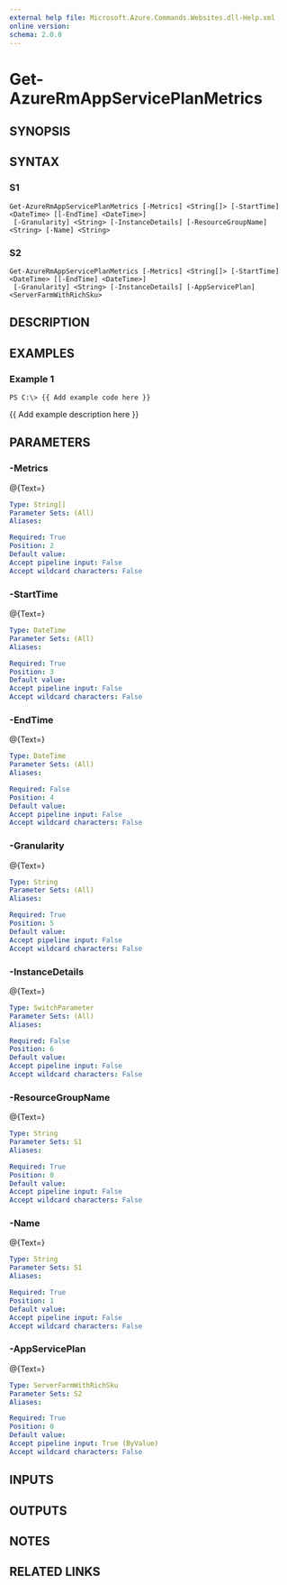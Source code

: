 ```yaml
---
external help file: Microsoft.Azure.Commands.Websites.dll-Help.xml
online version: 
schema: 2.0.0
---
```


# Get-AzureRmAppServicePlanMetrics
## SYNOPSIS

## SYNTAX

### S1
```
Get-AzureRmAppServicePlanMetrics [-Metrics] <String[]> [-StartTime] <DateTime> [[-EndTime] <DateTime>]
 [-Granularity] <String> [-InstanceDetails] [-ResourceGroupName] <String> [-Name] <String>
```

### S2
```
Get-AzureRmAppServicePlanMetrics [-Metrics] <String[]> [-StartTime] <DateTime> [[-EndTime] <DateTime>]
 [-Granularity] <String> [-InstanceDetails] [-AppServicePlan] <ServerFarmWithRichSku>
```

## DESCRIPTION

## EXAMPLES

### Example 1
```
PS C:\> {{ Add example code here }}
```

{{ Add example description here }}

## PARAMETERS

### -Metrics
@{Text=}

```yaml
Type: String[]
Parameter Sets: (All)
Aliases: 

Required: True
Position: 2
Default value: 
Accept pipeline input: False
Accept wildcard characters: False
```

### -StartTime
@{Text=}

```yaml
Type: DateTime
Parameter Sets: (All)
Aliases: 

Required: True
Position: 3
Default value: 
Accept pipeline input: False
Accept wildcard characters: False
```

### -EndTime
@{Text=}

```yaml
Type: DateTime
Parameter Sets: (All)
Aliases: 

Required: False
Position: 4
Default value: 
Accept pipeline input: False
Accept wildcard characters: False
```

### -Granularity
@{Text=}

```yaml
Type: String
Parameter Sets: (All)
Aliases: 

Required: True
Position: 5
Default value: 
Accept pipeline input: False
Accept wildcard characters: False
```

### -InstanceDetails
@{Text=}

```yaml
Type: SwitchParameter
Parameter Sets: (All)
Aliases: 

Required: False
Position: 6
Default value: 
Accept pipeline input: False
Accept wildcard characters: False
```

### -ResourceGroupName
@{Text=}

```yaml
Type: String
Parameter Sets: S1
Aliases: 

Required: True
Position: 0
Default value: 
Accept pipeline input: False
Accept wildcard characters: False
```

### -Name
@{Text=}

```yaml
Type: String
Parameter Sets: S1
Aliases: 

Required: True
Position: 1
Default value: 
Accept pipeline input: False
Accept wildcard characters: False
```

### -AppServicePlan
@{Text=}

```yaml
Type: ServerFarmWithRichSku
Parameter Sets: S2
Aliases: 

Required: True
Position: 0
Default value: 
Accept pipeline input: True (ByValue)
Accept wildcard characters: False
```

## INPUTS

## OUTPUTS

## NOTES

## RELATED LINKS

